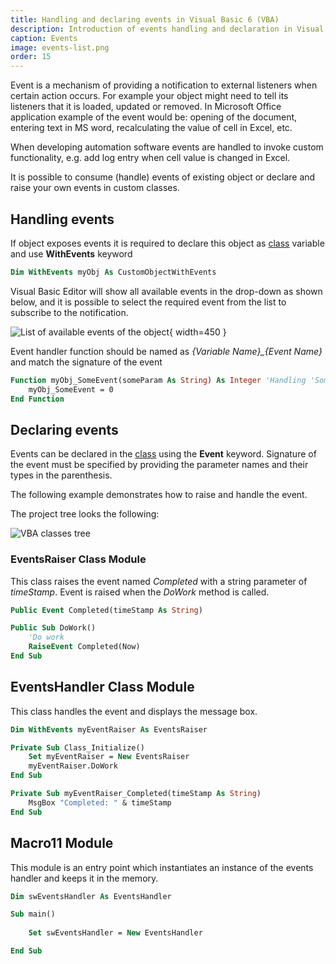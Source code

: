 ```yaml
---
title: Handling and declaring events in Visual Basic 6 (VBA)
description: Introduction of events handling and declaration in Visual Basic 6 (VBA)
caption: Events
image: events-list.png
order: 15
---
```

Event is a mechanism of providing a notification to external listeners when certain action occurs. For example your object might need to tell its listeners that it is loaded, updated or removed. In Microsoft Office application example of the event would be: opening of the document, entering text in MS word, recalculating the value of cell in Excel, etc.

When developing automation software events are handled to invoke custom functionality, e.g. add log entry when cell value is changed in Excel.

It is possible to consume (handle) events of existing object or declare and raise your own events in custom classes.

## Handling events

If object exposes events it is required to declare this object as [class](/docs/codestack/visual-basic/classes/) variable and use **WithEvents** keyword

~~~ vb
Dim WithEvents myObj As CustomObjectWithEvents
~~~

Visual Basic Editor will show all available events in the drop-down as shown below, and it is possible to select the required event from the list to subscribe to the notification.

![List of available events of the object](events-list.png){ width=450 }

Event handler function should be named as *{Variable Name}_{Event Name}* and match the signature of the event

~~~ vb
Function myObj_SomeEvent(someParam As String) As Integer 'Handling 'SomeEvent' of 'myObj' variable
    myObj_SomeEvent = 0
End Function
~~~

## Declaring events

Events can be declared in the [class](/docs/codestack/visual-basic/classes/) using the **Event** keyword. Signature of the event must be specified by providing the parameter names and their types in the parenthesis.

The following example demonstrates how to raise and handle the event.

The project tree looks the following:

![VBA classes tree](events-project-tree.png)

### EventsRaiser Class Module

This class raises the event named *Completed* with a string parameter of *timeStamp*. Event is raised when the *DoWork* method is called.

~~~vb
Public Event Completed(timeStamp As String)

Public Sub DoWork()
    'Do work
    RaiseEvent Completed(Now)
End Sub
~~~

## EventsHandler Class Module

This class handles the event and displays the message box.

~~~vb
Dim WithEvents myEventRaiser As EventsRaiser

Private Sub Class_Initialize()
    Set myEventRaiser = New EventsRaiser
    myEventRaiser.DoWork
End Sub

Private Sub myEventRaiser_Completed(timeStamp As String)
    MsgBox "Completed: " & timeStamp
End Sub
~~~

## Macro11 Module

This module is an entry point which instantiates an instance of the events handler and keeps it in the memory.

~~~vb
Dim swEventsHandler As EventsHandler

Sub main()
    
    Set swEventsHandler = New EventsHandler

End Sub
~~~
